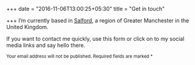 +++
date = "2016-11-06T13:00:25+05:30"
title = "Get in touch"

+++
I’m currently based in [Salford](https://www.google.co.uk/maps/place/Salford+District/), a region of Greater Manchester in the United Kingdom.

If you want to contact me quickly, use this form or click on to my social media links and say hello there.

</hr>

<small>Your email address will not be published. Required fields are marked *</small>

